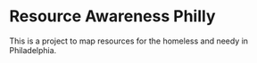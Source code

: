 # Resource Awareness Philly

This is a project to map resources for the homeless and needy in Philadelphia.


